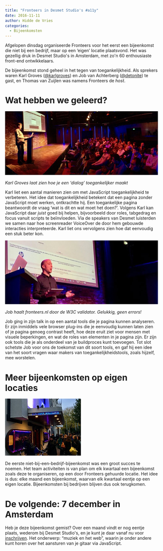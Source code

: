 ```yaml
---
title: "Fronteers in Desmet Studio's #a11y"
date: 2016-11-11
author: Hidde de Vries
categories: 
  - Bijeenkomsten
---
```

Afgelopen dinsdag organiseerde Fronteers voor het eerst een bijeenkomst die niet bij een bedrijf, maar op een ‘eigen’ locatie plaatsvond. Het was gezellig druk in Desmet Studio's in Amsterdam, met zo'n 60 enthousiaste front-end ontwikkelaars.

De bijeenkomst stond geheel in het tegen van toegankelijkheid. Als sprekers waren Karl Groves ([@karlgroves](https://twitter.com/karlgroves)) en Job van Achterberg ([@detonite](https://twitter.com/detonite)) te gast, en Thomas van Zuijlen was namens Fronteers de _host_.

# Wat hebben we geleerd?

![Karl Groves met publiek](/_img/blog/2016/karl-praat.jpg)

_Karl Groves laat zien hoe je een ‘dialog’ toegankelijker maakt_

Karl liet een aantal manieren zien om met JavaScript toegankelijkheid te verbeteren. Het idee dat toegankelijkheid betekent dat een pagina zonder JavaScript moet werken, ontkrachtte hij. Een toegankelijke pagina beantwoordt de vraag ‘wat is dit en wat moet het doen?’. Volgens Karl kan JavaScript daar _juist_ goed bij helpen, bijvoorbeeld door roles, tabgedrag en focus vanuit scripts te beïnvloeden. Via de speakers van Desmet luisterden we samen naar hoe screenreader VoiceOver de door hem gebouwde interacties interpreteerde. Karl liet ons vervolgens zien hoe dat eenvoudig een stuk beter kon.

![Job van Achterberg](/_img/blog/2016/job-praat.jpg)

_Job haalt fronteers.nl door de W3C validator. Gelukkig, geen errors!_

Job ging in zijn talk in op een aantal tools die je pagina kunnen analyseren. Er zijn inmiddels vele browser plug-ins die je eenvoudig kunnen laten zien of je pagina genoeg contrast heeft, hoe deze eruit ziet voor mensen met visuele beperkingen, en wat de roles van elementen in je pagina zijn. Er zijn ook tools die je als onderdeel van je buildproces kunt toevoegen. Tot slot schetste Job voor ons de toekomst van dit soort tools, en gaf hij een idee van het soort vragen waar makers van toegankelijkheidstools, zoals hijzelf, mee worstelen.

# Meer bijeenkomsten op eigen locaties

![](/_img/blog/2016/desmet-buiten.jpg)

De eerste niet-bij-een-bedrijf-bijeenkomst was een groot succes te noemen. Het team activiteiten is van plan om elk kwartaal een bijeenkomst zoals deze te organiseren, op een door Fronteers gehuurde locatie. Het idee is dus: elke maand een bijeenkomst, waarvan elk kwartaal eentje op een eigen locatie. Bijeenkomsten bij bedrijven blijven dus ook terugkomen.

# De volgende: 7 december in Amsterdam

Heb je deze bijeenkomst gemist? Over een maand vindt er nog eentje plaats, wederom bij Desmet Studio's, en je kunt je daar vanaf nu voor [inschrijven](/bijeenkomsten/2016/muziek-en-het-web). Het onderwerp: “muziek en het web”, waarin je onder andere kunt horen over het aansturen van je gitaar via JavaScript.
